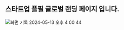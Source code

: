 ## 스타트업 플필 글로벌 랜딩 페이지 입니다.

![화면 기록 2024-05-13 오후 4 00 44](https://github.com/sen2y/plfil_intl_inbound/assets/83276834/122e5a1f-a02a-49ab-ba9a-2fa3ae7bc5dd)

